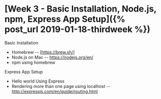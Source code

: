 
# [Week 3 - Basic Installation, Node.js, npm, Express App Setup]({% post_url 2019-01-18-thirdweek %})


Basic Installation
- Homebrew -- [https://brew.sh/]
- Node.js on Mac -- https://nodejs.org/en/
- npm using homebrew

Express App Setup
- Hello world Using Express
- Rendering more than one page using localhost -- http://expressjs.com/en/guide/routing.html


 


